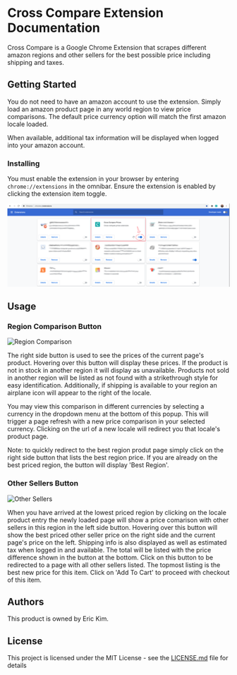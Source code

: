 # Cross Compare Extension Documentation

Cross Compare is a Google Chrome Extension that scrapes different amazon regions and other sellers for the best possible price including shipping and taxes.

## Getting Started

You do not need to have an amazon account to use the extension. Simply load an amazon product page in any world region to view price comparisons. The default price currency option will match the first amazon locale loaded.

When available, additional tax information will be displayed when logged into your amazon account.

### Installing

You must enable the extension in your browser by entering `chrome://extensions` in the omnibar. Ensure the extension is enabled by clicking the extension item toggle.

![Extensions Page](/docs/extensions%20page.png)

## Usage

### Region Comparison Button

![Region Comparison](/docs/demo2-2x.gif)

The right side button is used to see the prices of the current page's product. Hovering over this button will display these prices. If the product is not in stock in another region it will display as unavailable. Products not sold in another region will be listed as not found with a strikethrough style for easy identification. Additionally, if shipping is available to your region an airplane icon will appear to the right of the locale.

You may view this comparison in different currencies by selecting a currency in the dropdown menu at the bottom of this popup. This will trigger a page refresh with a new price comparison in your selected currency. Clicking on the url of a new locale will redirect you that locale's product page. 

Note: to quickly redirect to the best region produt page simply click on the right side button that lists the best region price. If you are already on the best priced region, the button will display 'Best Region'.

### Other Sellers Button

![Other Sellers](/docs/demo1-3x.gif)

When you have arrived at the lowest priced region by clicking on the locale product entry the newly loaded page will show a price comarison with other sellers in this region in the left side button. Hovering over this button will show the best priced other seller price on the right side and the current page's price on the left. Shipping info is also displayed as well as estimated tax when logged in and available. The total will be listed with the price difference shown in the button at the bottom. Click on this button to be redirected to a page with all other sellers listed. The topmost listing is the best new price for this item. Click on 'Add To Cart' to proceed with checkout of this item.

## Authors
This product is owned by Eric Kim.

## License

This project is licensed under the MIT License - see the [LICENSE.md](LICENSE.md) file for details

